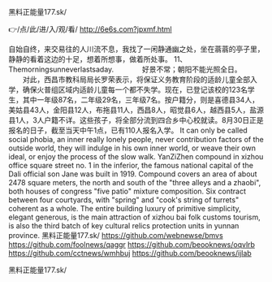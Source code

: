 
黑料正能量177.sk/




👉/点/此/进/入/观/看/ http://6e6s.com?jpxmf.html




自始自终，来交易往的人川流不息，我找了一闲静通幽之处，坐在蓊蓊的亭子里，静静的看着这边的十足，想着所想事，做着所处事。
	11、Themorningsunneverlastsaday.　　　　好景不常；朝阳不能光照全日。
　　对此，西昌市教科局局长罗荣表示，将保证义务教育阶段的适龄儿童全部入学，确保火普组区域内适龄儿童每一个都不失学。现在，已登记该校的123名学生，其中一年级87名，二年级29名，三年级7名。按户籍分，则是喜德县34人，美姑县43人，金阳县12人，布拖县11人，西昌8人，昭觉县6人，越西县5人，盐源县1人，3人户籍不详。这些孩子，将全部分流到四合乡中心校就读。8月30日正是报名的日子，截至当天中午1点，已有110人报名入学。
It can only be called social phobia, an inner really lonely people, never contribution factors of the outside world, they will indulge in his own inner world, or weave their own ideal, or enjoy the process of the slow walk.
YanZiZhen compound in xizhou office square street no. 1 in the inferior, the famous national capital of the Dali official son Jane was built in 1919.
Compound covers an area of about 2478 square meters, the north and south of the "three alleys and a zhaobi", both houses of congress "five patio" mixture composition.
Six contract between four courtyards, with "spring" and "cook's string of turrets" coherent as a whole.
The entire building luxury of primitive simplicity, elegant generous, is the main attraction of xizhou bai folk customs tourism, is also the third batch of key cultural relics protection units in yunnan province.
黑料正能量177.sk/ https://github.com/webnewse/bmvs
https://github.com/foolnews/qaggr
https://github.com/beooknews/oqvlrb
https://github.com/cctnews/wmhbuj
https://github.com/beooknews/ijlab





黑料正能量177.sk/
